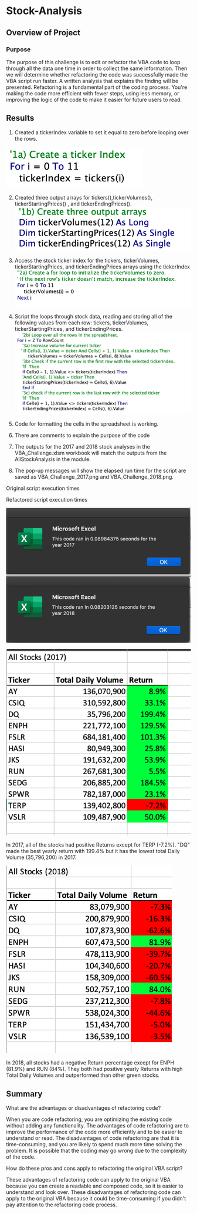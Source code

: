 # Stock-Analysis

## Overview of Project
### Purpose
The purpose of this challenge is to edit or refactor the VBA code to loop through all the data one time in order to collect the same information. Then we will determine whether refactoring the code was successfully made the VBA script run faster. A written analysis that explains the finding will be presented. Refactoring is a fundamental part of the coding process. You're making the code more efficient with fewer steps, using less memory, or improving the logic of the code to make it easier for future users to read.

## Results

1. Created a tickerIndex variable to set it equal to zero before looping over the rows.

![Create tickerIndex.png](https://github.com/Carmenloww/Stock-analysis/blob/master/Resources/Create%20tickerIndex.png)

2. Created three output arrays for tickers(),tickerVolumes(), tickerStartingPrices() , and tickerEndingPrices().
![Create Arrays Output.png](https://github.com/Carmenloww/Stock-analysis/blob/master/Resources/Create%20Arrays%20Output.png)

3. Access the stock ticker index for the tickers, tickerVolumes, tickerStartingPrices, and tickerEndingPrices arrays using the tickerIndex
![Create Loop.png](https://github.com/Carmenloww/Stock-analysis/blob/master/Resources/Create%20Loop.png)

4. Script the loops through stock data, reading and storing all of the following values from each row: tickers, tickerVolumes, tickerStartingPrices, and tickerEndingPrices.
![The script loops.png](https://github.com/Carmenloww/Stock-analysis/blob/master/Resources/The%20script%20loops.png)
5. Code for formatting the cells in the spreadsheet is working.
6. There are comments to explain the purpose of the code
7. The outputs for the 2017 and 2018 stock analyses in the VBA_Challenge.xlsm workbook will match the outputs from the AllStockAnalysis in the module.
8. The pop-up messages will show the elapsed run time for the script are saved as VBA_Challenge_2017.png and VBA_Challenge_2018.png.

Original script execution times

Refactored script execution times

![VBA_Challenge_2017.png](https://github.com/Carmenloww/Stock-analysis/blob/master/Resources/Screen%20Shot%202020-10-03%20at%2012.01.42%20PM.png)
![VBA_Challenge_2018.png](https://github.com/Carmenloww/Stock-analysis/blob/master/Resources/Screen%20Shot%202020-10-03%20at%2012.01.26%20PM.png)

![VBA_Challenge_2017.png](https://github.com/Carmenloww/Stock-analysis/blob/master/Resources/VBA_Challenge_2017.png)

In 2017, all of the stocks had positive Returns except for TERP (-7.2%). "DQ" made the best yearly return with 199.4% but it has the lowest total Daily Volume (35,796,200) in 2017.

![VBA_Challenge_2018.png](https://github.com/Carmenloww/Stock-analysis/blob/master/Resources/VBA_Challenge_2018.png)

In 2018, all stocks had a negative Return percentage except for  ENPH (81.9%) and RUN (84%). They both had positive yearly Returns with high Total Daily Volumes and outperformed than other green stocks.

## Summary

What are the advantages or disadvantages of refactoring code?

When you are code refactoring, you are optimizing the existing code without adding any functionality. The advantages of code refactoring are to improve the performance of the code more efficiently and to be easier to understand or read. The disadvantages of code refactoring are that it is time-consuming, and you are likely to spend much more time solving the problem. It is possible that the coding may go wrong due to the complexity of the code. 

How do these pros and cons apply to refactoring the original VBA script?

These advantages of refactoring code can apply to the original VBA because you can create a readable and composed code, so it is easier to understand and look over. These disadvantages of refactoring code can apply to the original VBA because it could be time-consuming if you didn't pay attention to the refactoring code process.
